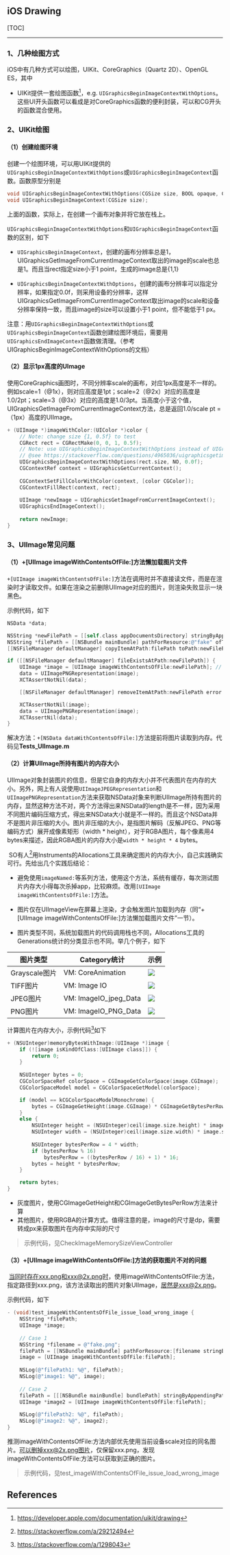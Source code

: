## iOS Drawing

[TOC]

---

### 1、几种绘图方式

iOS中有几种方式可以绘图，UIKit、CoreGraphics（Quartz 2D）、OpenGL ES，其中

* UIKit提供一套绘图函数[^1]，e.g. `UIGraphicsBeginImageContextWithOptions`。这些UI开头函数可以看成是对CoreGraphics函数的便利封装，可以和CG开头的函数混合使用。



### 2、UIKit绘图

#### （1）创建绘图环境

创建一个绘图环境，可以用UIKit提供的`UIGraphicsBeginImageContextWithOptions`或`UIGraphicsBeginImageContext`函数。函数原型分别是

```objective-c
void UIGraphicsBeginImageContextWithOptions(CGSize size, BOOL opaque, CGFloat scale);
void UIGraphicsBeginImageContext(CGSize size);
```

上面的函数，实际上，在创建一个画布对象并将它放在栈上。

`UIGraphicsBeginImageContextWithOptions`和`UIGraphicsBeginImageContext`函数的区别，如下

* `UIGraphicsBeginImageContext`，创建的画布分辨率总是1，UIGraphicsGetImageFromCurrentImageContext取出的image的scale也总是1。而且当rect指定size小于1 point，生成的image总是{1,1}

* `UIGraphicsBeginImageContextWithOptions`，创建的画布分辨率可以指定分辨率，如果指定0.0f，则采用设备的分辨率，这样UIGraphicsGetImageFromCurrentImageContext取出image的scale和设备分辨率保持一致，而且image的size可以设置小于1 point，但不能低于1 px。



注意：用`UIGraphicsBeginImageContextWithOptions`或`UIGraphicsBeginImageContext`函数创建绘图环境后，需要用`UIGraphicsEndImageContext`函数做清理。（参考UIGraphicsBeginImageContextWithOptions的文档）



#### （2）显示1px高度的UImage

​        使用CoreGraphics画图时，不同分辨率scale的画布，对应1px高度是不一样的。例如scale=1（@1x），则对应高度是1pt；scale=2（@2x）对应的高度是1.0/2pt；scale=3（@3x）对应的高度是1.0/3pt。当高度小于这个值，UIGraphicsGetImageFromCurrentImageContext方法，总是返回1.0/scale pt = （1px）高度的UIImage。

```objective-c
+ (UIImage *)imageWithColor:(UIColor *)color {
    // Note: change size {1, 0.5f} to test
    CGRect rect = CGRectMake(0, 0, 1, 0.5f);
    // Note: use UIGraphicsBeginImageContextWithOptions instead of UIGraphicsBeginImageContext
    // @see https://stackoverflow.com/questions/4965036/uigraphicsgetimagefromcurrentimagecontext-retina-resolution
    UIGraphicsBeginImageContextWithOptions(rect.size, NO, 0.0f);
    CGContextRef context = UIGraphicsGetCurrentContext();
    
    CGContextSetFillColorWithColor(context, [color CGColor]);
    CGContextFillRect(context, rect);
    
    UIImage *newImage = UIGraphicsGetImageFromCurrentImageContext();
    UIGraphicsEndImageContext();
    
    return newImage;
}
```



### 3、UIImage常见问题

#### （1）+[UIImage imageWithContentsOfFile:]方法懒加载图片文件

​        `+[UIImage imageWithContentsOfFile:]`方法在调用时并不直接读文件，而是在渲染时才读取文件。如果在渲染之前删除UIImage对应的图片，则渲染失败显示一块黑色。

示例代码，如下

```objective-c
NSData *data;

NSString *newFilePath = [[self.class appDocumentsDirectory] stringByAppendingPathComponent:@"test.png"];
NSString *filePath = [[NSBundle mainBundle] pathForResource:@"fake" ofType:@"png"];
[[NSFileManager defaultManager] copyItemAtPath:filePath toPath:newFilePath error:nil];

if ([[NSFileManager defaultManager] fileExistsAtPath:newFilePath]) {
    UIImage *image = [UIImage imageWithContentsOfFile:newFilePath]; // ISSUE: the image file maybe delete afterward
    data = UIImagePNGRepresentation(image);
    XCTAssertNotNil(data);

    [[NSFileManager defaultManager] removeItemAtPath:newFilePath error:nil];

    XCTAssertNotNil(image);
    data = UIImagePNGRepresentation(image);
    XCTAssertNil(data);
}
```

解决方法：`+[NSData dataWithContentsOfFile:]`方法提前将图片读取到内存。代码见**Tests_UIImage.m**



#### （2）计算UIImage所持有图片的内存大小

​        UIImage对象封装图片的信息，但是它自身的内存大小并不代表图片在内存的大小。另外，网上有人说使用`UIImageJPEGRepresentation`和`UIImagePNGRepresentation`方法来获取NSData对象来判断UIImage所持有图片的内存，显然这种方法不对，两个方法得出来NSData的length是不一样，因为采用不同图片编码压缩方式，得出来NSData大小就是不一样的。而且这个NSData并不是图片非压缩的大小。图片非压缩的大小，是指图片解码（反解JPEG、PNG等编码方式）展开成像素矩形（width * height），对于RGBA图片，每个像素用4 bytes来描述，因此RGBA图片的内存大小是`width * height * 4` bytes。

​       SO有人[^2]用Instruments的Allocations工具来确定图片的内存大小，自己实践确实可行。先给出几个实践后结论：

* 避免使用`imageNamed:`等系列方法，使用这个方法，系统有缓存，每次测试图片内存大小得每次杀掉app，比较麻烦。改用`[UIImage imageWithContentsOfFile:]`方法。

* 图片仅在UIImageView在屏幕上渲染，才会触发图片加载到内存（同“+[UIImage imageWithContentsOfFile:]方法懒加载图片文件”一节）。
* 图片类型不同，系统加载图片的代码调用栈也不同，Allocations工具的Generations统计的分类显示也不同。举几个例子，如下

| 图片类型      | Category统计          | 示例                                            |
| ------------- | --------------------- | ----------------------------------------------- |
| Grayscale图片 | VM: CoreAnimation     | ![](images/Grayscale_image_memory_size.png)     |
| TIFF图片      | VM: Image IO          | ![](images/TIFF_image_memory_size.png)          |
| JPEG图片      | VM: ImageIO_jpeg_Data | <img src="images/JPEG_image_memory_size.png" /> |
| PNG图片       | VM: ImageIO_PNG_Data  | ![](images/PNG_image_memory_size.png)           |



计算图片在内存大小，示例代码[^3]如下

```objective-c
+ (NSUInteger)memoryBytesWithImage:(UIImage *)image {
    if (![image isKindOfClass:[UIImage class]]) {
        return 0;
    }
    
    NSUInteger bytes = 0;
    CGColorSpaceRef colorSpace = CGImageGetColorSpace(image.CGImage);
    CGColorSpaceModel model = CGColorSpaceGetModel(colorSpace);

    if (model == kCGColorSpaceModelMonochrome) {
        bytes = CGImageGetHeight(image.CGImage) * CGImageGetBytesPerRow(image.CGImage);
    }
    else {
        NSUInteger height = (NSUInteger)ceil(image.size.height) * image.scale;
        NSUInteger width = (NSUInteger)ceil(image.size.width) * image.scale;
        
        NSUInteger bytesPerRow = 4 * width;
        if (bytesPerRow % 16)
            bytesPerRow = ((bytesPerRow / 16) + 1) * 16;
        bytes = height * bytesPerRow;
    }

    return bytes;
}
```



* 灰度图片，使用CGImageGetHeight和CGImageGetBytesPerRow方法来计算
* 其他图片，使用RGBA的计算方式。值得注意的是，image的尺寸是dp，需要转成px来获取图片在内存中实际的尺寸



> 示例代码，见CheckImageMemorySizeViewController



#### （3）+[UIImage imageWithContentsOfFile:]方法的获取图片不对的问题

​        当同时存在xxx.png和xxx@2x.png时，使用imageWithContentsOfFile:方法，指定路径到xxx.png，该方法读取出的图片对象UIImage，居然是xxx@2x.png。

示例代码，如下

```objective-c
- (void)test_imageWithContentsOfFile_issue_load_wrong_image {
    NSString *filePath;
    UIImage *image;
    
    // Case 1
    NSString *filename = @"fake.png";
    filePath = [[NSBundle mainBundle] pathForResource:[filename stringByDeletingPathExtension] ofType:[filename pathExtension]];
    image = [UIImage imageWithContentsOfFile:filePath];
    
    NSLog(@"filePath1: %@", filePath);
    NSLog(@"image1: %@", image);
    
    // Case 2
    filePath = [[[NSBundle mainBundle] bundlePath] stringByAppendingPathComponent:@"fake.png"];
    UIImage *image2 = [UIImage imageWithContentsOfFile:filePath];
    
    NSLog(@"filePath2: %@", filePath);
    NSLog(@"image2: %@", image2);
}
```

推测imageWithContentsOfFile:方法内部优先使用当前设备scale对应的同名图片。可以删掉xxx@2x.png图片，仅保留xxx.png，发现imageWithContentsOfFile:方法可以获取到正确的图片。



> 示例代码，见test_imageWithContentsOfFile_issue_load_wrong_image



## References

[^1]: https://developer.apple.com/documentation/uikit/drawing
[^2]:https://stackoverflow.com/a/29212494
[^3]:https://stackoverflow.com/a/1298043

